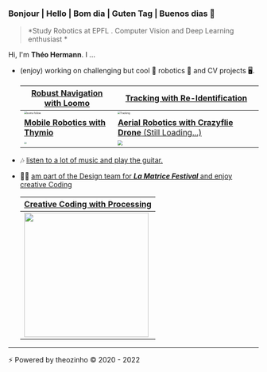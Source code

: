
### Bonjour | Hello | Bom dia | Guten Tag | Buenos dias 👋

> *Study Robotics at EPFL  . Computer Vision and Deep Learning enthusiast *

Hi, I'm **Théo Hermann**. I ...

- (enjoy) working on challenging but cool :robot: robotics 🤖 and CV projects 🖥️. 

  | [**Robust Navigation with Loomo**]() | [**Tracking with Re-Identification**](https://github.com/theoh-io/Single-Person-Tracking-Benchmark) |
  | ------------------------------------------------------------ | ------------------------------------------------------------ |
  | <img src="./gif/loomo.gif" alt="loomo follow" style="zoom: 30%;" /> | <img src="./gif/BlurBody.gif" alt="Tracking" style="zoom: 30%;" /> |
  | [**Mobile Robotics with Thymio**](https://github.com/theoh-io/EPFL_MobileRobotics_2021) |  [**Aerial Robotics with Crazyflie Drone** (Still Loading...)](https://github.com/theoh-io/Aerial-Robotics)|
  | <img src="./gif/thymio.gif" style="zoom: 30%;" />     | <img src="./gif/drone.gif" style="zoom: 60%;" />          |



- 🎶 <u>listen to a lot of music and play the guitar.</u>

- 🧑‍🎨 <u>am part of the Design team for [***La Matrice Festival***](https://lamatricefestival.ch/) and enjoy creative Coding </u>

  | [**Creative Coding with Processing**](https://github.com/theoh-io/Creative-Coding) |
  | ------------------------------------------------------------ |
  | <img src="./gif/Logo.gif" width="250"/> |
  
------

⚡️ Powered by theozinho © 2020 - 2022
